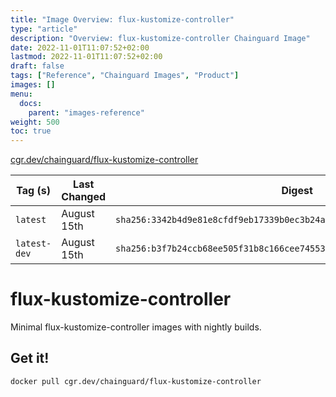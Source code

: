 ```yaml
---
title: "Image Overview: flux-kustomize-controller"
type: "article"
description: "Overview: flux-kustomize-controller Chainguard Image"
date: 2022-11-01T11:07:52+02:00
lastmod: 2022-11-01T11:07:52+02:00
draft: false
tags: ["Reference", "Chainguard Images", "Product"]
images: []
menu:
  docs:
    parent: "images-reference"
weight: 500
toc: true
---
```


[cgr.dev/chainguard/flux-kustomize-controller](https://github.com/chainguard-images/images/tree/main/images/flux-kustomize-controller)

| Tag (s)       | Last Changed | Digest                                                                    |
|---------------|--------------|---------------------------------------------------------------------------|
|  `latest`     | August 15th  | `sha256:3342b4d9e81e8cfdf9eb17339b0ec3b24a8ded02858c178db8f47b4bb67ba19e` |
|  `latest-dev` | August 15th  | `sha256:b3f7b24ccb68ee505f31b8c166cee74553dd80af5c7fba04eca7fb29f469429b` |

# flux-kustomize-controller

Minimal flux-kustomize-controller images with nightly builds.

## Get it!

```shell
docker pull cgr.dev/chainguard/flux-kustomize-controller
```
